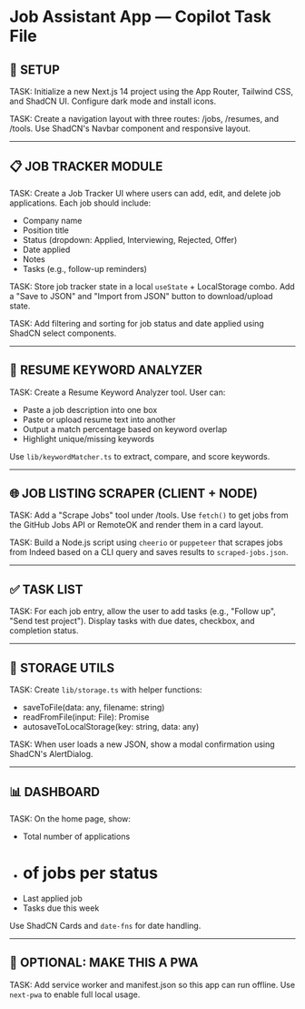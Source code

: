 # Job Assistant App — Copilot Task File

## 🧱 SETUP

TASK: Initialize a new Next.js 14 project using the App Router, Tailwind CSS, and ShadCN UI. Configure dark mode and install icons.

TASK: Create a navigation layout with three routes: /jobs, /resumes, and /tools. Use ShadCN's Navbar component and responsive layout.

---

## 📋 JOB TRACKER MODULE

TASK: Create a Job Tracker UI where users can add, edit, and delete job applications.
Each job should include:
- Company name
- Position title
- Status (dropdown: Applied, Interviewing, Rejected, Offer)
- Date applied
- Notes
- Tasks (e.g., follow-up reminders)

TASK: Store job tracker state in a local `useState` + LocalStorage combo. Add a "Save to JSON" and "Import from JSON" button to download/upload state.

TASK: Add filtering and sorting for job status and date applied using ShadCN select components.

---

## 📄 RESUME KEYWORD ANALYZER

TASK: Create a Resume Keyword Analyzer tool.
User can:
- Paste a job description into one box
- Paste or upload resume text into another
- Output a match percentage based on keyword overlap
- Highlight unique/missing keywords

Use `lib/keywordMatcher.ts` to extract, compare, and score keywords.

---

## 🌐 JOB LISTING SCRAPER (CLIENT + NODE)

TASK: Add a "Scrape Jobs" tool under /tools. Use `fetch()` to get jobs from the GitHub Jobs API or RemoteOK and render them in a card layout.

TASK: Build a Node.js script using `cheerio` or `puppeteer` that scrapes jobs from Indeed based on a CLI query and saves results to `scraped-jobs.json`.

---

## ✅ TASK LIST

TASK: For each job entry, allow the user to add tasks (e.g., "Follow up", "Send test project"). Display tasks with due dates, checkbox, and completion status.

---

## 💾 STORAGE UTILS

TASK: Create `lib/storage.ts` with helper functions:
- saveToFile(data: any, filename: string)
- readFromFile(input: File): Promise<any>
- autosaveToLocalStorage(key: string, data: any)

TASK: When user loads a new JSON, show a modal confirmation using ShadCN's AlertDialog.

---

## 📊 DASHBOARD

TASK: On the home page, show:
- Total number of applications
- # of jobs per status
- Last applied job
- Tasks due this week

Use ShadCN Cards and `date-fns` for date handling.

---

## 🔧 OPTIONAL: MAKE THIS A PWA

TASK: Add service worker and manifest.json so this app can run offline. Use `next-pwa` to enable full local usage.


